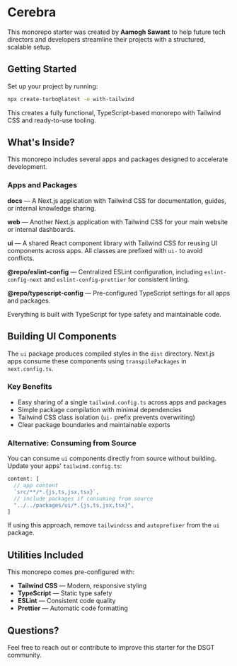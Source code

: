 # Cerebra

This monorepo starter was created by **Aamogh Sawant** to help future tech directors and developers streamline their projects with a structured, scalable setup.

## Getting Started

Set up your project by running:
```sh
npx create-turbo@latest -e with-tailwind
```

This creates a fully functional, TypeScript-based monorepo with Tailwind CSS and ready-to-use tooling.

## What's Inside?

This monorepo includes several apps and packages designed to accelerate development.

### Apps and Packages

**docs** — A Next.js application with Tailwind CSS for documentation, guides, or internal knowledge sharing.

**web** — Another Next.js application with Tailwind CSS for your main website or internal dashboards.

**ui** — A shared React component library with Tailwind CSS for reusing UI components across apps. All classes are prefixed with `ui-` to avoid conflicts.

**@repo/eslint-config** — Centralized ESLint configuration, including `eslint-config-next` and `eslint-config-prettier` for consistent linting.

**@repo/typescript-config** — Pre-configured TypeScript settings for all apps and packages.

Everything is built with TypeScript for type safety and maintainable code.

## Building UI Components

The `ui` package produces compiled styles in the `dist` directory. Next.js apps consume these components using `transpilePackages` in `next.config.ts`.

### Key Benefits

- Easy sharing of a single `tailwind.config.ts` across apps and packages
- Simple package compilation with minimal dependencies
- Tailwind CSS class isolation (`ui-` prefix prevents overwriting)
- Clear package boundaries and maintainable exports

### Alternative: Consuming from Source

You can consume `ui` components directly from source without building. Update your apps' `tailwind.config.ts`:
```ts
content: [
  // app content
  `src/**/*.{js,ts,jsx,tsx}`,
  // include packages if consuming from source
  "../../packages/ui/*.{js,ts,jsx,tsx}",
]
```

If using this approach, remove `tailwindcss` and `autoprefixer` from the `ui` package.

## Utilities Included

This monorepo comes pre-configured with:

- **Tailwind CSS** — Modern, responsive styling
- **TypeScript** — Static type safety
- **ESLint** — Consistent code quality
- **Prettier** — Automatic code formatting

## Questions?

Feel free to reach out or contribute to improve this starter for the DSGT community.

